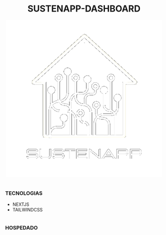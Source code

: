 <h1 align=center>SUSTENAPP-DASHBOARD</h1>

<p align="center">
  <img src="logo_sustenapp.png" width="500">
</p>
    
#
### TECNOLOGIAS

- NEXTJS
- TAILWINDCSS

#
### HOSPEDADO
